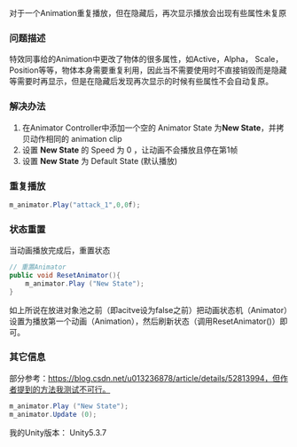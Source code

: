 对于一个Animation重复播放，但在隐藏后，再次显示播放会出现有些属性未复原

### 问题描述

特效同事给的Animation中更改了物体的很多属性，如Active，Alpha， Scale，Position等等，物体本身需要重复利用，因此当不需要使用时不直接销毁而是隐藏等需要时再显示，但是在隐藏后发现再次显示的时候有些属性不会自动复原。

### 解决办法

1. 在Animator Controller中添加一个空的 Animator State 为**New State**，并拷贝动作相同的 animation clip 
2. 设置 **New State** 的 Speed 为 0 ，让动画不会播放且停在第1帧
3. 设置  **New State** 为 Default State (默认播放)



### 重复播放

```csharp
m_animator.Play("attack_1",0,0f);
```

### 状态重置

当动画播放完成后，重置状态

```csharp
// 重置Animator
public void ResetAnimator(){
	m_animator.Play ("New State");
}
```

如上所说在放进对象池之前（即acitve设为false之前）把动画状态机（Animator）设置为播放第一个动画（Animation），然后刷新状态（调用ResetAnimator()）即可。



### 其它信息

部分参考：https://blog.csdn.net/u013236878/article/details/52813994，但作者提到的方法我测试不可行。

```c#
m_animator.Play ("New State");
m_animator.Update (0);
```

我的Unity版本： Unity5.3.7